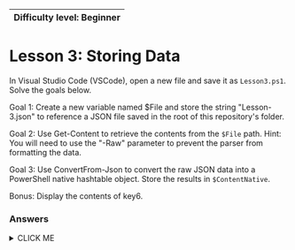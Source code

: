 | Difficulty level: Beginner |
| --- |

# Lesson 3: Storing Data

In Visual Studio Code (VSCode), open a new file and save it as `Lesson3.ps1`. Solve the goals below.

Goal 1: Create a new variable named $File and store the string "Lesson-3.json" to reference a JSON file saved in the root of this repository's folder.

Goal 2: Use Get-Content to retrieve the contents from the `$File` path. Hint: You will need to use the "-Raw" parameter to prevent the parser from formatting the data.

Goal 3: Use ConvertFrom-Json to convert the raw JSON data into a PowerShell native hashtable object. Store the results in `$ContentNative`.

Bonus: Display the contents of key6.

### Answers
<details><summary>CLICK ME</summary>

#### Goal 1
```
$File = 'lesson04.json'
```

#### Goal 2
```
$Content = Get-Content -Raw -Path $File
```

#### Goal 3
```
$ContentNative = ConvertFrom-Json -InputObject $Content
```

#### Bonus
```
Write-Output $ContentNative.key6
```

</details>